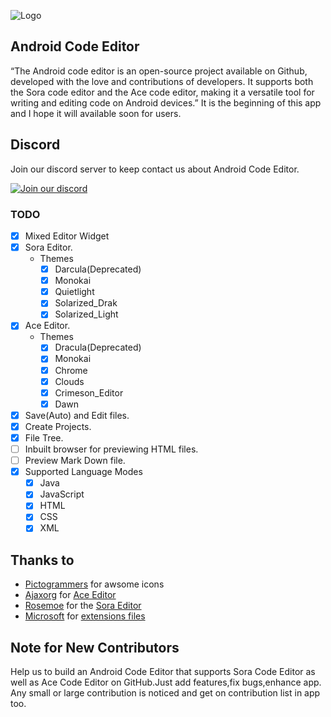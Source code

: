 ![Logo](/assets/description.jpg)
## Android Code Editor
“The Android code editor is an open-source project available on Github, developed with the love and contributions of developers. It supports both the Sora code editor and the Ace code editor, making it a versatile tool for writing and editing code on Android devices.”
It is the beginning of this app and I hope it will available soon for users.

## Discord
Join our discord server to keep contact us about Android Code Editor.

[![Join our discord](https://invidget.switchblade.xyz/RM5qaZs4kd)](https://discord.gg/RM5qaZs4kd)

### TODO
- [x] Mixed Editor Widget
- [x] Sora Editor.
    - Themes
        - [x] Darcula(Deprecated)
        - [x] Monokai
        - [x] Quietlight
        - [x] Solarized_Drak
        - [x] Solarized_Light
- [x] Ace Editor.
    - Themes
        - [x] Dracula(Deprecated)
        - [x] Monokai
        - [x] Chrome
        - [x] Clouds
        - [x] Crimeson_Editor
        - [x] Dawn
- [x] Save(Auto) and Edit files.
- [x] Create Projects.
- [x] File Tree.
- [ ] Inbuilt browser for previewing HTML files.
- [ ] Preview Mark Down file.
- [x] Supported Language Modes
    - [x] Java
    - [x] JavaScript
    - [x] HTML
    - [x] CSS
    - [x] XML

## Thanks to
- [Pictogrammers](https://pictogrammers.com/) for awsome icons
- [Ajaxorg](https://github.com/ajaxorg) for [Ace Editor](https://github.com/ajaxorg/ace)
- [Rosemoe](https://github.com/Rosemoe) for the [Sora Editor](https://github.com/Rosemoe/sora-editor)
- [Microsoft](https://github.com/microsoft) for [extensions files](https://github.com/microsoft/vscode/tree/main/extensions)

## Note for New Contributors
Help us to build an Android Code Editor that supports Sora Code Editor as well as Ace Code Editor on GitHub.Just add features,fix bugs,enhance app.
Any small or large contribution is noticed and get on contribution list in app too.